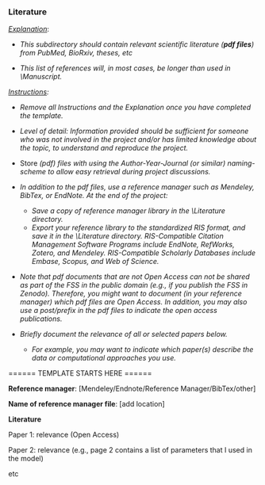 ### Literature



<u>*Explanation*</u>:

* *This subdirectory should contain relevant scientific literature (**pdf files**) from PubMed, BioRxiv, theses, etc*

* *This list of references will, in most cases, be longer than used in \Manuscript.*

  

*<u>Instructions</u>:* 

* *Remove all Instructions and the Explanation once you have completed the template.*

* *Level of detail: Information provided should be sufficient for someone who was not involved in the project and/or has limited knowledge about the topic,  to understand and reproduce the project.* 

  

* Store *(pdf) files with using the Author-Year-Journal (or similar) naming-scheme to allow easy retrieval during project discussions.*

* *In addition to the pdf files, use a reference manager such as Mendeley, BibTex, or EndNote. At the end of the project:*
  
  * *Save a copy of reference manager library in the \Literature directory.* 
  * *Export your reference library to the standardized RIS format, and save it in the \Literature directory. RIS-Compatible Citation Management Software Programs include EndNote, RefWorks, Zotero, and Mendeley.  RIS-Compatible Scholarly Databases include Embase, Scopus, and Web of Science.*
  
* *Note that pdf documents that are not Open Access can not be shared as part of the FSS in the public domain (e.g., if you publish the FSS in Zenodo). Therefore, you might want to document (in your reference manager) which pdf files are Open Access. In addition, you may also use a post/prefix in the pdf files to indicate the open access publications.* 

* *Briefly document the relevance of all or selected papers below.* 
  
  * *For example, you may want to indicate which paper(s) describe the data or computational approaches you use.*



====== TEMPLATE STARTS HERE ======

**Reference manager**: [Mendeley/Endnote/Reference Manager/BibTex/other]

**Name of reference manager file**: [add location]



**Literature**

Paper 1: 	relevance (Open Access)

Paper 2: 	relevance (e.g., page 2 contains a list of parameters that I used in the model)

etc
